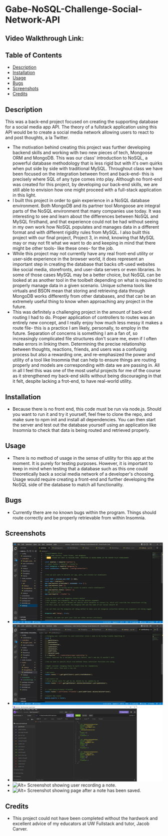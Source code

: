 # Gabe-NoSQL-Challenge-Social-Network-API

## Video Walkthrough Link:

## Table of Contents

- [Description](#description)
- [Installation](#installation)
- [Usage](#Usage)
- [Bugs](#Bugs)
- [Screenshots](#screenshots)
- [Credits](#credits)

## Description

This was a back-end project focused on creating the supporting database for a social media app API. The theory of a fullstack application using this API would be to create a social media network allowing users to react to and post thoughts, a la Twitter.

- The motivation behind creating this project was further developing backend skills and working with two new pieces of tech, Mongoose ORM and MongoDB. This was our class' introduction to NoSQL, a powerful database methodology that is less rigid but with it's own quirks when put side by side with traditional MySQL. Throughout class we have been focused on the integration between front and back-end- this is precisely where SQL of any type comes into play. Although no front-end was created for this project, by developing our back-end skills, we are still able to envision how one might proceed with a full-stack application in this light.
- I built this project in order to gain experience in a NoSQL database environment. Both MongoDB and its partner tool Mongoose are integral parts of the NoSQL environment that many companies use today. It was interesting to see and learn about the differences between NoSQL and MySQL firsthand, and that experience could not be had without seeing in my own work how NoSQL populates and manages data in a different format and with different rigidity rules from MySQL. I also built this project with our final project, Project 3, in mind, knowing that MySQL may or may not fit what we want to do and keeping in mind that there might be other tools- like these ones- for the job.
- While this project may not currently have any real front-end utility or user-side experience in the browser world, it does represent an important step in creating the database that backs oft-used websites like social media, storefronts, and user-data servers or even libraries. In some of those cases MySQL may be a better choice, but NoSQL can be looked at as another tool in the toolbelt depending on what is required to properly manage data in a given scenario. Unique schema tools like virtuals and BSON mean that storing and retrieving data through MongoDB works differently from other databases, and that can be an extremely useful thing to know when approaching any project in the future.
- This was definitely a challenging project in the amount of back-end routing I had to do. Proper application of controllers to routes was an entirely new concept, and I really enjoy how much less messy it makes a route file- this is a practice I am likely, personally, to employ in the future. Separation of concerns is something I am a fan of, so increasingly complicated file structures don't scare me, even if I often make errors in linking them. Determining the precise relationship between thoughts, reactions, friends, and users was a confusing process but also a rewarding one, and re-emphasized the power and utility of a tool like Insomnia that can help to ensure things are routing properly and models are corresponding with data we are passing in. All in all I feel this was one of the most useful projects for me of the course as it strengthened my back-end skills without being discouraging in that it felt, despite lacking a frot-end, to have real-world utility.

## Installation

- Because there is no front end, this code must be run via node.js. Should you want to run it and try it yourself, feel free to clone the repo, and make sure to npm init and install all dependencies. You can then start the server and test out the database yourself using an application like Insomnia to check that data is being routed and retrieved properly.

## Usage

- There is no method of usage in the sense of utility for this app at the moment. It is purely for testing purposes. However, it is important to keep in mind when testing that a database such as this one could theoretically back a social media network of a developer's choosing. Usage would require creating a front-end and further developing the NoSQL side of the database to match all functionality.

## Bugs

- Currently there are no known bugs within the program. Things should route correctly and be properly retrievable from within Insomnia.

## Screenshots

- ![Alt= Screenshot showing server page in VS Code.](./screenshots/screenshot1.jpg)
- ![Alt= Screenshot showing user running the server using nodemon npm in the integrated terminal.](./screenshots/screenshot2.jpg)
- ![Alt= Screenshot showing the home page open in the browser window.](./screenshots/screenshot3.jpg)
- ![Alt= Screenshot showing user recording a note.](./screenshots/screenshot4.jpg)
- ![Alt= Screenshot showing page after a note has been saved.](./screenshots/screenshot5.jpg)

## Credits

- This project could not have been completed without the hardwork and excellent advice of my educators at UW Fullstack and tutor, Jacob Carver.
